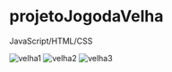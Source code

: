 # projetoJogodaVelha
JavaScript/HTML/CSS

![velha1](https://user-images.githubusercontent.com/114832642/193441240-59cd773e-346b-4d52-be48-2448ca3e1881.jpg)
![velha2](https://user-images.githubusercontent.com/114832642/193441243-142d2df7-3f2f-468a-8c5e-55ce471ff359.jpg)
![velha3](https://user-images.githubusercontent.com/114832642/193441247-0d1dbe23-4885-48b2-a332-4dc4ef6285f0.jpg)
